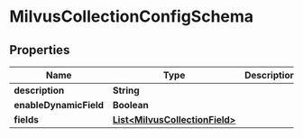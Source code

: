

# MilvusCollectionConfigSchema


## Properties

Name | Type | Description | Notes
------------ | ------------- | ------------- | -------------
**description** | **String** |  |  [optional]
**enableDynamicField** | **Boolean** |  |  [optional]
**fields** | [**List&lt;MilvusCollectionField&gt;**](MilvusCollectionField.md) |  |  [optional]



